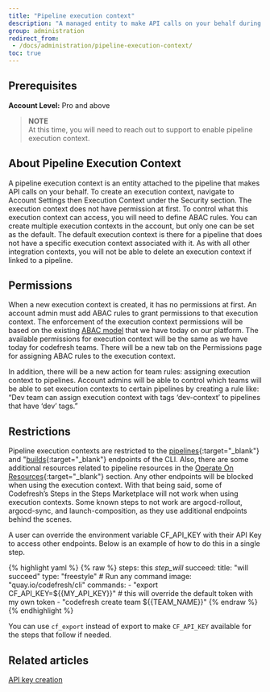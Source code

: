 ```yaml
---
title: "Pipeline execution context"
description: "A managed entity to make API calls on your behalf during pipeline execution"
group: administration
redirect_from:
 - /docs/administration/pipeline-execution-context/
toc: true
---
```


## Prerequisites

**Account Level:** Pro and above


>**NOTE**    
  At this time, you will need to reach out to support to enable pipeline execution context.

## About Pipeline Execution Context

A pipeline execution context is an entity attached to the pipeline that makes API calls on your behalf. To create an execution context, navigate to Account Settings then Execution Context under the Security section. The execution context does not have permission at first. To control what this execution context can access, you will need to define ABAC rules. You can create multiple execution contexts in the account, but only one can be set as the default.  The default execution context is there for a pipeline that does not have a specific execution context associated with it. As with all other integration contexts, you will not be able to delete an execution context if linked to a pipeline.  

## Permissions

When a new execution context is created, it has no permissions at first. An account admin must add ABAC rules to grant permissions to that execution context. The enforcement of the execution context permissions will be based on the existing [ABAC model]({{site.baseurl}}/docs/administration/account-user-management/access-control-pipelines/) that we have today on our platform. The available permissions for execution context will be the same as we have today for codefresh teams. There will be a new tab on the Permissions page for assigning ABAC rules to the execution context.

In addition, there will be a new action for team rules: assigning execution context to pipelines. Account admins will be able to control which teams will be able to set execution contexts to certain pipelines by creating a rule like: “Dev team can assign execution context with tags ‘dev-context’ to pipelines that have ‘dev’ tags.”

## Restrictions

Pipeline execution contexts are restricted to the [pipelines](https://codefresh-io.github.io/cli/pipelines/){:target="\_blank"} and "[builds](https://codefresh-io.github.io/cli/builds/){:target="\_blank"} endpoints of the CLI. Also, there are some additional resources related to pipeline resources in the [Operate On Resources](https://codefresh-io.github.io/cli/operate-on-resources/){:target="\_blank"} section. Any other endpoints will be blocked when using the execution context. With that being said, some of Codefresh’s Steps in the Steps Marketplace will not work when using execution contexts. Some known steps to not work are argocd-rollout, argocd-sync, and launch-composition, as they use additional endpoints behind the scenes.

A user can override the environment variable CF_API_KEY with their API Key to access other endpoints. Below is an example of how to do this in a single step.

{% highlight yaml %}
{% raw %}
steps:
  this _step_will_ succeed:
    title: "will succeed"
    type: "freestyle" # Run any command
    image: "quay.io/codefresh/cli"
    commands:
      - "export CF_API_KEY=${{MY_API_KEY}}" # this will override the default token with my own token
      - "codefresh create team ${{TEAM_NAME}}"
{% endraw %}
{% endhighlight %}

You can use `cf_export` instead of export to make `CF_API_KEY` available for the steps that follow if needed.

## Related articles
[API key creation]({{site.baseurl}}/docs/administration/user-self-management/user-settings/#api-key-creation)  

